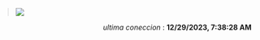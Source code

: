 > <img src="https://img.shields.io/badge/GitHub%20Action%20Status-Status-brightgreen?style=flat&logo=githubactions&logoColor=%23ffffff&labelColor=%23181717&color=%232088FF" />
<p align="right"><i>ultima coneccion</i> : <b>12/29/2023, 7:38:28 AM</b></p>

